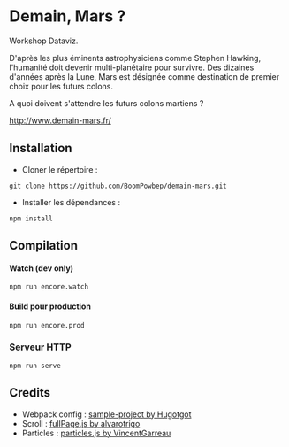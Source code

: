 # Demain, Mars ?

Workshop Dataviz.

D'après les plus éminents astrophysiciens comme Stephen Hawking, l'humanité doit devenir multi-planétaire pour survivre.
Des dizaines d'années après la Lune, Mars est désignée comme destination de premier choix pour les futurs colons.

A quoi doivent s'attendre les futurs colons martiens ?

http://www.demain-mars.fr/

## Installation

* Cloner le répertoire :
```
git clone https://github.com/BoomPowbep/demain-mars.git
```

* Installer les dépendances :
```
npm install
```

## Compilation

#### Watch (dev only)
```
npm run encore.watch
```

#### Build pour production 
```
npm run encore.prod
```

### Serveur HTTP
```
npm run serve
```

## Credits
* Webpack config : [sample-project by Hugotgot](https://github.com/Hugotgot/sample-project)
* Scroll : [fullPage.js by alvarotrigo](https://github.com/alvarotrigo/fullpage.js)
* Particles : [particles.js by VincentGarreau](https://github.com/VincentGarreau/particles.js/)


